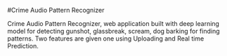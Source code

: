 #Crime Audio Pattern Recognizer

Crime Audio Pattern Recognizer, web application built with deep learning model for detecting gunshot, glassbreak, scream, dog barking for finding patterns. Two features are given one using Uploading and Real time Prediction.
